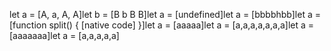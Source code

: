 let a = [A, a, A, A]let b = [B b B B]let a = [undefined]let a = [bbbbhbb]let a = [function split() { [native code] }]let a = [aaaaa]let a = [a,a,a,a,a,a,a]let a = [aaaaaaa]let a = [a,a,a,a,a]